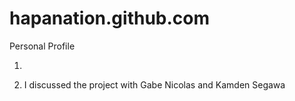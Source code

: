 hapanation.github.com
=====================

Personal Profile

1)

2) I discussed the project with Gabe Nicolas and Kamden Segawa
